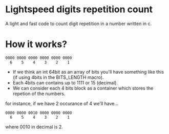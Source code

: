 # Lightspeed digits repetition count
A light and fast code to count digit repetition in a number written in c.

# How it works?



```
0000 0000 0000 0000 0000 0000
  6    5    4    3    2    1
```

* If we think an int 64bit as an array of bits you'll have something like this (if using 4bits in the BITS_LENGTH macro).
* Each 4bits can contains up to 1111 or 15 (decimal).
* We can consider each 4 bits block as a container which stores the repetion of the numbers.

for instance, if we have 2 occurance of 4 we'll have...
```
0000 0000 0010 0000 0000 0000
  6    5    4    3    2    1
```
where 0010 in decimal is 2.
